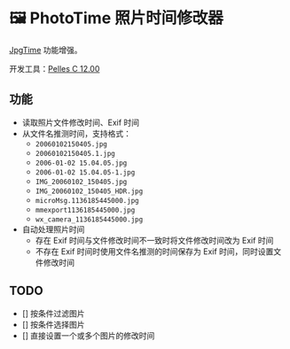 # 🖼 ️PhotoTime 照片时间修改器

[JpgTime](http://www.muralpix.com/jpgtime/) 功能增强。

开发工具：[Pelles C 12.00](http://www.smorgasbordet.com/pellesc/)

## 功能

+ 读取照片文件修改时间、Exif 时间
+ 从文件名推测时间，支持格式：
  - `20060102150405.jpg`
  - `20060102150405.1.jpg`
  - `2006-01-02 15.04.05.jpg`
  - `2006-01-02 15.04.05-1.jpg`
  - `IMG_20060102_150405.jpg`
  - `IMG_20060102_150405_HDR.jpg`
  - `microMsg.1136185445000.jpg`
  - `mmexport1136185445000.jpg`
  - `wx_camera_1136185445000.jpg`
+ 自动处理照片时间
  - 存在 Exif 时间与文件修改时间不一致时将文件修改时间改为 Exif 时间
  - 不存在 Exif 时间时使用文件名推测的时间保存为 Exif 时间，同时设置文件修改时间

## TODO

  - [] 按条件过滤图片
  - [] 按条件选择图片
  - [] 直接设置一个或多个图片的修改时间

